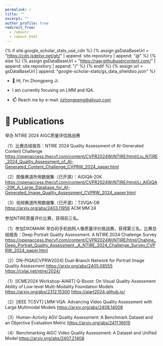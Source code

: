 ```yaml
---
permalink: /
title: ""
excerpt: ""
author_profile: true
redirect_from: 
  - /about/
  - /about.html
---
```


{% if site.google_scholar_stats_use_cdn %}
{% assign gsDataBaseUrl = "https://cdn.jsdelivr.net/gh/" | append: site.repository | append: "@" %}
{% else %}
{% assign gsDataBaseUrl = "https://raw.githubusercontent.com/" | append: site.repository | append: "/" %}
{% endif %}
{% assign url = gsDataBaseUrl | append: "google-scholar-stats/gs_data_shieldsio.json" %}

<span class='anchor' id='about-me'></span>

- 👋 Hi, I’m Zhongpeng Ji.

- I am currently focusing on LMM and IQA.

- 📫 Reach me by e-mail: jizhongpeng@aliyun.com 

# 📝 Publications 

举办 NTIRE 2024 AIGC质量评估挑战赛

（1）比赛总结报告：NTIRE 2024 Quality Assessment of AI-Generated Content Challenge 
https://openaccess.thecvf.com/content/CVPR2024W/NTIRE/html/Liu_NTIRE_2024_Quality_Assessment_of_AI-Generated_Content_Challenge_CVPRW_2024_paper.html 

（2）图像赛道所用数据集（已开源）：AIGIQA-20K
https://openaccess.thecvf.com/content/CVPR2024W/NTIRE/html/Li_AIGIQA-20K_A_Large_Database_for_AI-Generated_Image_Quality_Assessment_CVPRW_2024_paper.html 

（3）视频赛道所用数据集（已开源）：T2VQA-DB https://arxiv.org/abs/2403.11956  ACM MM 24

参加NTIRE质量评价比赛，获得前三名。

（1）参加DXOMARK 举办的手机拍照人像质量评价挑战赛，获得第三名。比赛总结报告：Deep Portrait Quality Assessment. A NTIRE 2024 Challenge Survey
https://openaccess.thecvf.com/content/CVPR2024W/NTIRE/html/Chahine_Deep_Portrait_Quality_Assessment._A_NTIRE_2024_Challenge_Survey_CVPRW_2024_paper.html 

（2）DN-PIQA[CVPRW2024] Dual-Branch Network for Portrait Image Quality Assessment https://arxiv.org/abs/2405.08555 https://cvlai.net/ntire/2024/ 

（1）[ICME2024 Workshop-AIART] Q-Boost: On Visual Quality Assessment Ability of Low-level Multi-Modality Foundation Models
https://arxiv.org/abs/2312.15300  https://aiart2024.github.io/ 

（2）[IEEE TCSVT] LMM-VQA: Advancing Video Quality Assessment with Large Multimodal Models https://arxiv.org/abs/2408.14008  

（3）Human-Activity AGV Quality Assessment: A Benchmark Dataset and an Objective Evaluation Metric https://arxiv.org/abs/2411.16619 

（4）Benchmarking AIGC Video Quality Assessment: A Dataset and Unified Model https://arxiv.org/abs/2407.21408 

